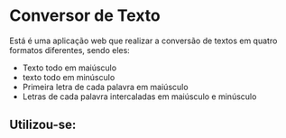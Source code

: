 <h1>Conversor de Texto</h1>
<p>Está é uma aplicação web que realizar a conversão de textos em quatro formatos diferentes, sendo eles:</p>
<ul>
  <li>Texto todo em maiúsculo</li>
  <li>texto todo em minúsculo</li>
  <li>Primeira letra de cada palavra em maiúsculo</li>
  <li>Letras de cada palavra intercaladas em maiúsculo e minúsculo</li>
</ul>
<h2>Utilizou-se:</h2>
<img src=>
<img src=>
<img src=>
